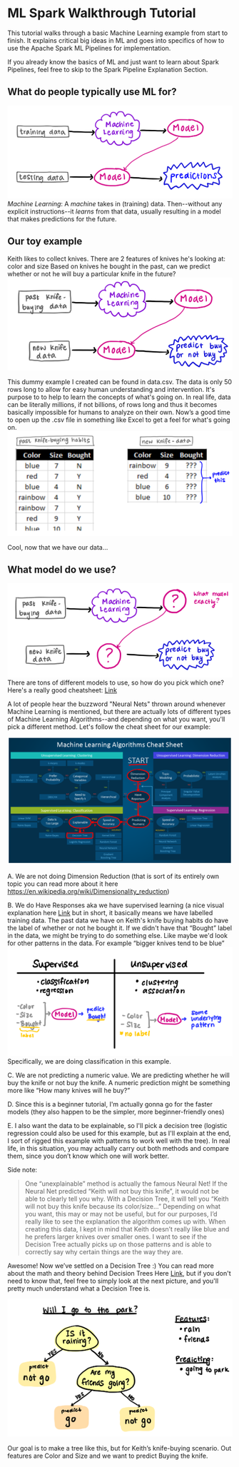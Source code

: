 # ML Spark Walkthrough Tutorial
This tutorial walks through a basic Machine Learning example from start to finish. It explains critical big ideas in ML and goes into specifics of how to use the Apache Spark ML Pipelines for implementation. 

If you already know the basics of ML and just want to learn about Spark Pipelines, feel free to skip to the Spark Pipeline Explanation Section. 

## What do people typically use ML for?
![alt text](https://github.com/parmita52/machine-learning-spark-ex/blob/master/images_n/chart1.png "Chart 1")
*Machine Learning*: A *machine* takes in (training) data. Then--without any explicit instructions--it *learns* from that data, usually resulting in a model that makes predictions for the future.

## Our toy example
Keith likes to collect knives. There are 2 features of knives he's looking at: color and size
Based on knives he bought in the past, can we predict whether or not he will buy a particular knife in the future?
![alt text](https://github.com/parmita52/machine-learning-spark-ex/blob/master/images_n/chart2.png "Chart 2")

This dummy example I created can be found in data.csv. The data is only 50 rows long to allow for easy human understanding and intervention. It's purpose to to help to learn the concepts of what's going on. In real life, data can be literally millions, if not billions, of rows long and thus it becomes basically impossible for humans to analyze on their own. 
Now’s a good time to open up the .csv file in something like Excel to get a feel for what's going on.
![alt text](https://github.com/parmita52/machine-learning-spark-ex/blob/master/images_n/goal2.png "Goal")

Cool, now that we have our data...

## What model do we use?
![alt text](https://github.com/parmita52/machine-learning-spark-ex/blob/master/images_n/chart3.png "Chart 3")
There are tons of different models to use, so how do you pick which one? Here's a really good cheatsheet:
[Link](https://blogs.sas.com/content/subconsciousmusings/2017/04/12/machine-learning-algorithm-use/ "SAS ML Algo Cheat Sheet")

A lot of people hear the buzzword "Neural Nets" thrown around whenever Machine Learning is mentioned, but there are actually lots of different types of Machine Learning Algorithms--and depending on what you want, you'll pick a different method. 
Let's follow the cheat sheet for our example:

![alt text](https://github.com/parmita52/machine-learning-spark-ex/blob/master/images_n/cheatsheet.png "Cheat Sheet")

A. We are not doing Dimension Reduction (that is sort of its entirely own topic you can read more about it here  https://en.wikipedia.org/wiki/Dimensionality_reduction)

B. We do Have Responses aka we have supervised learning (a nice visual explanation here [Link](https://www.quora.com/What-is-the-difference-between-supervised-and-unsupervised-learning-algorithms "SAS ML Algo Cheat Sheet") 
but in short, it basically means we have labelled training data. The past data we have on Keith's knife buying habits do have the label of whether or not he bought it. If we didn't have that “Bought” label in the data, we might be trying to do something else. Like maybe we'd look for other patterns in the data. For example “bigger knives tend to be blue” 
![alt text](https://github.com/parmita52/machine-learning-spark-ex/blob/master/images_n/supervised.png "Supervised vs. Unsupervised")
Specifically, we are doing classification in this example. 

C. We are not predicting a numeric value. We are predicting whether he will buy the knife or not buy the knife. A numeric prediction might be something more like “How many knives will he buy?”

D. Since this is a beginner tutorial, I'm actually gonna go for the faster models (they also happen to be the simpler, more beginner-friendly ones)

E. I also want the data to be explainable, so I'll pick a decision tree (logistic regression could also be used for this example, but as I'll explain at the end, I sort of rigged this example with patterns to work well with the tree). In real life, in this situation, you may actually carry out both methods and compare them, since you don’t know which one will work better. 

Side note:
> One “unexplainable” method is actually the famous Neural Net! If the Neural Net predicted “Keith will not buy this knife”, it would not be able to clearly tell you why. With a Decision Tree, it will tell you “Keith will not buy this knife because its color/size...”
> Depending on what you want, this may or may not be useful, but for our purposes, I’d really like to see the explanation the algorithm comes up with. 
> When creating this data, I kept in mind that Keith doesn’t really like blue and he prefers larger knives over smaller ones. I want to see if the Decision Tree actually picks up on those patterns and is able to correctly say why certain things are the way they are. 

Awesome! Now we’ve settled on a Decision Tree :)
You can read more about the math and theory behind Decision Trees Here [Link](https://en.wikipedia.org/wiki/Decision_tree_learning "Wikipedia"), but if you don't need to know that, feel free to simply look at the next picture, and you'll pretty much understand what a Decision Tree is.

![alt text](https://github.com/parmita52/machine-learning-spark-ex/blob/master/images_n/parkTree.png "Park DT")

Our goal is to make a tree like this, but for Keith’s knife-buying scenario. 
Out features are Color and Size and we want to predict Buying the knife. 


